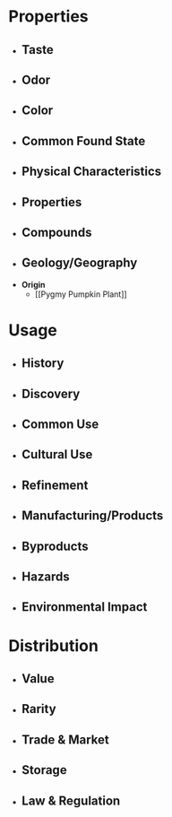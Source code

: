 # Properties
- **Taste**
	- 
- **Odor**
	- 
- **Color**
	- 
- **Common Found State**
	- 
- **Physical Characteristics**
	- 
- **Properties**
	- 
- **Compounds**
	- 
- **Geology/Geography**
	- 
- **Origin**
	- [[Pygmy Pumpkin Plant]]
# Usage
- **History**
	- 
- **Discovery**
	- 
- **Common Use**
	- 
- **Cultural Use**
	- 
- **Refinement**
	- 
- **Manufacturing/Products**
	- 
- **Byproducts**
	- 
- **Hazards**
	- 
- **Environmental Impact**
	- 
# Distribution
- **Value**
	- 
- **Rarity**
	- 
- **Trade & Market**
	- 
- **Storage**
	- 
- **Law & Regulation**
	- 